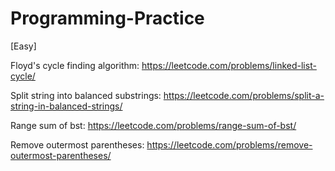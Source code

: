 # Programming-Practice

[Easy]

Floyd's cycle finding algorithm: https://leetcode.com/problems/linked-list-cycle/

Split string into balanced substrings: https://leetcode.com/problems/split-a-string-in-balanced-strings/

Range sum of bst: https://leetcode.com/problems/range-sum-of-bst/

Remove outermost parentheses: https://leetcode.com/problems/remove-outermost-parentheses/
